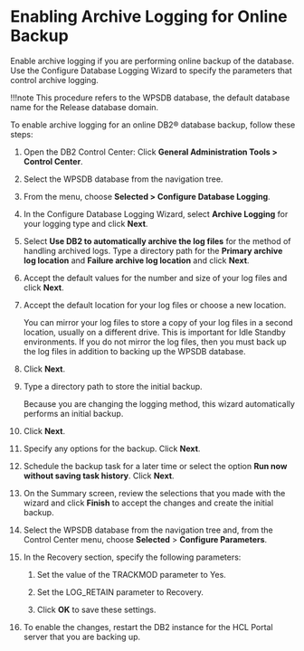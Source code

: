 # Enabling Archive Logging for Online Backup

Enable archive logging if you are performing online backup of the database. Use the Configure Database Logging Wizard to specify the parameters that control archive logging.

!!!note
    This procedure refers to the WPSDB database, the default database name for the Release database domain.

To enable archive logging for an online DB2® database backup, follow these steps:

1.  Open the DB2 Control Center: Click **General Administration Tools > Control Center**.

2.  Select the WPSDB database from the navigation tree.

3.  From the menu, choose **Selected > Configure Database Logging**.

4.  In the Configure Database Logging Wizard, select **Archive Logging** for your logging type and click **Next**.

5.  Select **Use DB2 to automatically archive the log files** for the method of handling archived logs. Type a directory path for the **Primary archive log location** and **Failure archive log location** and click **Next**.

6.  Accept the default values for the number and size of your log files and click **Next**.

7.  Accept the default location for your log files or choose a new location.

    You can mirror your log files to store a copy of your log files in a second location, usually on a different drive. This is important for Idle Standby environments. If you do not mirror the log files, then you must back up the log files in addition to backing up the WPSDB database.

8.  Click **Next**.

9.  Type a directory path to store the initial backup.

    Because you are changing the logging method, this wizard automatically performs an initial backup.

10. Click **Next**.

11. Specify any options for the backup. Click **Next**.

12. Schedule the backup task for a later time or select the option **Run now without saving task history**. Click **Next**.

13. On the Summary screen, review the selections that you made with the wizard and click **Finish** to accept the changes and create the initial backup.

14. Select the WPSDB database from the navigation tree and, from the Control Center menu, choose **Selected** \> **Configure Parameters**.

15. In the Recovery section, specify the following parameters:

    1.  Set the value of the TRACKMOD parameter to Yes.

    2.  Set the LOG\_RETAIN parameter to Recovery.

    3.  Click **OK** to save these settings.

16. To enable the changes, restart the DB2 instance for the HCL Portal server that you are backing up.



